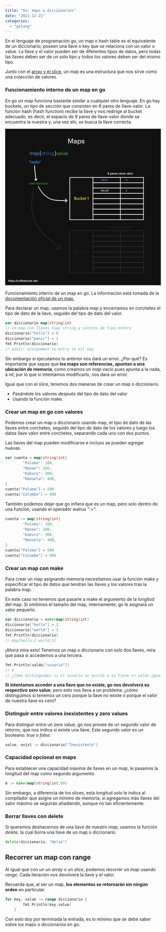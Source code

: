 ```yaml
---
title: "Go: maps o diccionarios"
date: "2021-12-21"
categories: 
  - "golang"
---
```


En el lenguaje de programación go, un map o hash table es el equivalente de un diccionario; poseen una llave o key que se relaciona con un valor o value. La llave y el valor pueden ser de diferentes tipos de datos, pero todas las llaves deben ser de un solo tipo y todos los valores deben ser del mismo tipo.

Junto con el [array y el slice](https://coffeebytes.dev/go-arrays-y-slices/), un map es una estructura que nos sirve como una colección de valores.

### Funcionamiento interno de un map en go

En go un map funciona bastante similar a cualquier otro lenguaje. En go hay buckets, un tipo de sección que consisten en 8 pares de llave-valor. La función hash (hash function) recibe la llave y nos redirige al bucket adecuado, es decir, el espacio de 9 pares de llave-valor donde se encuentra la nuestra y, una vez ahí, se busca la llave correcta.

![Funcionamiento interno de un map en el lenguaje de programación go.](images/mapsGolang-1.png)

Funcionamiento interno de un map en go. La información está tomada de la [documentación oficial de un map.](https://go.dev/src/runtime/map.go)

Para declarar un map, usamos la palabra map y encerramos en corchetes el tipo de dato de la llave, seguido del tipo de dato del valor.

```go
var diccionario map[string]int
// un map con llaves tipo string y valores de tipo entero
diccionario["hello"] = 0
diccionario["panic"] = 1
fmt.Println(diccionario)
// panic: assignment to entry in nil map
```

Sin embargo si ejecutamos lo anterior nos dará un error. ¿Por qué? Es importante que sepas que **los maps son referencias, apuntan a una ubicación de memoria**, como creamos un _map_ vacío pues apunta a la nada, a _nil_, por lo que si intentamos modificarlo, nos dará un error.

Igual que con el slice, tenemos dos maneras de crear un map o diccionario.

- Pasándole los valores después del tipo de dato del valor
- Usando la función make.

### Crear un map en go con valores

Podemos crear un map o diccionario usando map, el tipo de dato de las llaves entre corchetes, seguido del tipo de dato de los valores y luego los datos llave valor entre corchetes, separando cada uno con dos puntos.

Las llaves del map pueden modificarse e incluso se pueden agregar nuevas.

```go
var cuenta = map[string]int{
        "Paloma": 100,
        "Renee": 200,
        "Kakuro": 300,
        "Manuela": 400,
}
cuenta["Paloma"] = 500
cuenta["Colombe"] = 900
```

También podemos dejar que go infiera que es un map, pero solo dentro de una función, usando el operador walrus ":=".

```go
cuenta := map[string]int{
        "Paloma": 100,
        "Renee": 200,
        "Kakuro": 300,
        "Manuela": 400,
}
cuenta["Paloma"] = 500
cuenta["Colombe"] = 900
```

### Crear un map con make

Para crear un map asignando memoria necesitamos usar la función make y especificar el tipo de datos que tendrán las llaves y los valores tras la palabra map.

En este caso no tenemos que pasarle a make el argumento de la longitud del map. Si omitimos el tamaño del map, internamente, go le asignará un valor pequeño.

```go
var diccionario = make(map[string]int)
diccionario["hello"] = 2
diccionario["world"] = 1
fmt.Println(diccionario)
// map[hello:2 world:1]
```

¡Ahora mira esto! Tenemos un map o diccionario con solo dos llaves, mira que pasa si accedemos a una tercera.

```go
fmt.Println(saldo["usuario"])
// 0
// ¿Cómo distinguimos si el usuario no existe o si tiene un saldo igual a 0
```

**Si intentamos acceder a una llave que no existe, go nos devolverá su respectivo zero value**, pero esto nos lleva a un problema: ¿cómo distinguimos si tenemos un cero porque la llave no existe o porque el valor de nuestra llave es cero?

### Distinguir entre valores inexistentes y zero values

Para distinguir entre un zero value, go nos provee de un segundo valor de retorno, que nos indica si existe una llave. Este segundo valor es un booleano: _true_ o _false_.

```go
value, exist := diccionario["Inexistente"]
```

### Capacidad opcional en maps

Para establecer una capacidad máxima de llaves en un _map_, le pasamos la longitud del map como segundo argumento.

```go
m := make(map[string]int,99)
```

Sin embargo, a diferencia de los slices, esta longitud solo le indica al compilador que asigne un mínimo de memoria, si agregamos más llaves del valor máximo se seguirán añadiendo, aunque no tan eficientemente.

### Borrar llaves con delete

Si queremos deshacernos de una llave de nuestro _map_, usamos la función _delete,_ la cual borra una llave de un map o diccionario.

```go
delete(diccionario, "Helio")
```

## Recorrer un map con range

Al igual que con un un _array_ o un _slice_, podemos recorrer un _map_ usando _range_. Cada iteración nos devolverá la llave y el valor.

Recuerda que, al ser un map, **los elementos se retornarán sin ningún orden** en particular.

```go
for key, value := range diccionario {
        fmt.Println(key,value)
    }
```

Con esto doy por terminada la entrada, es lo mínimo que se debe saber sobre los maps o diccionarios en go.
